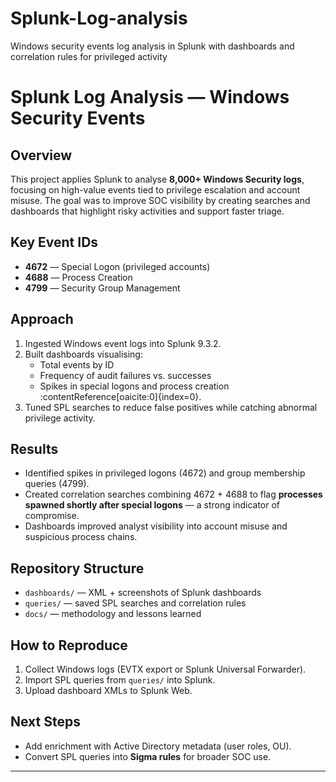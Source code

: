 # Splunk-Log-analysis
Windows security events log analysis in Splunk with dashboards and correlation rules for privileged activity

# Splunk Log Analysis — Windows Security Events

## Overview
This project applies Splunk to analyse **8,000+ Windows Security logs**, focusing on high-value events tied to privilege escalation and account misuse. The goal was to improve SOC visibility by creating searches and dashboards that highlight risky activities and support faster triage.

## Key Event IDs
- **4672** — Special Logon (privileged accounts)
- **4688** — Process Creation
- **4799** — Security Group Management

## Approach
1. Ingested Windows event logs into Splunk 9.3.2.
2. Built dashboards visualising:
   - Total events by ID
   - Frequency of audit failures vs. successes
   - Spikes in special logons and process creation :contentReference[oaicite:0]{index=0}.
3. Tuned SPL searches to reduce false positives while catching abnormal privilege activity.

## Results
- Identified spikes in privileged logons (4672) and group membership queries (4799).  
- Created correlation searches combining 4672 + 4688 to flag **processes spawned shortly after special logons** — a strong indicator of compromise.  
- Dashboards improved analyst visibility into account misuse and suspicious process chains.

## Repository Structure
- `dashboards/` — XML + screenshots of Splunk dashboards
- `queries/` — saved SPL searches and correlation rules
- `docs/` — methodology and lessons learned

## How to Reproduce
1. Collect Windows logs (EVTX export or Splunk Universal Forwarder).
2. Import SPL queries from `queries/` into Splunk.
3. Upload dashboard XMLs to Splunk Web.

## Next Steps
- Add enrichment with Active Directory metadata (user roles, OU).
- Convert SPL queries into **Sigma rules** for broader SOC use.

---
